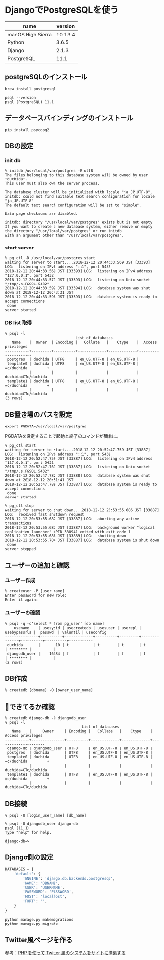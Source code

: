 # DjangoでPostgreSQLを使う

|name|version|
|--|--|
|macOS High Sierra| 10.13.4|
|Python|3.6.5|
|Django|2.1.3|
|PostgreSQL|11.1|
## postgreSQLのインストール

```Console:install command
brew install postgresql
```

```Console:version check
psql --version
psql (PostgreSQL) 11.1
```

## データベースバインディングのインストール

```Console:install command
pip install psycopg2
```

## DBの設定

### init db

```Console:init db
% initdb /usr/local/var/postgres -E utf8
The files belonging to this database system will be owned by user "duchida".
This user must also own the server process.

The database cluster will be initialized with locale "ja_JP.UTF-8".
initdb: could not find suitable text search configuration for locale "ja_JP.UTF-8"
The default text search configuration will be set to "simple".

Data page checksums are disabled.

initdb: directory "/usr/local/var/postgres" exists but is not empty
If you want to create a new database system, either remove or empty
the directory "/usr/local/var/postgres" or run initdb
with an argument other than "/usr/local/var/postgres".
```

### start server

```Consple:start server
% pg_ctl -D /usr/local/var/postgres start
waiting for server to start....2018-12-12 20:44:33.569 JST [33393] LOG:  listening on IPv6 address "::1", port 5432
2018-12-12 20:44:33.569 JST [33393] LOG:  listening on IPv4 address "127.0.0.1", port 5432
2018-12-12 20:44:33.571 JST [33393] LOG:  listening on Unix socket "/tmp/.s.PGSQL.5432"
2018-12-12 20:44:33.592 JST [33394] LOG:  database system was shut down at 2018-12-12 20:43:31 JST
2018-12-12 20:44:33.598 JST [33393] LOG:  database system is ready to accept connections
 done
server started
```

### DB list 取得

```Console:get db list
% psql -l
                                List of databases
   Name    |  Owner  | Encoding |   Collate   |    Ctype    |  Access privileges
-----------+---------+----------+-------------+-------------+---------------------
 postgres  | duchida | UTF8     | en_US.UTF-8 | en_US.UTF-8 |
 template0 | duchida | UTF8     | en_US.UTF-8 | en_US.UTF-8 | =c/duchida         +
           |         |          |             |             | duchida=CTc/duchida
 template1 | duchida | UTF8     | en_US.UTF-8 | en_US.UTF-8 | =c/duchida         +
           |         |          |             |             | duchida=CTc/duchida
(3 rows)
```

## DB置き場のパスを設定

```Console:.zprofile
export PGDATA=/usr/local/var/postgres
```

PGDATAを設定することで起動と終了のコマンドが簡単に。  

```Console: pg_ctl start
% pg_ctl start
waiting for server to start....2018-12-12 20:52:47.759 JST [33887] LOG:  listening on IPv6 address "::1", port 5432
2018-12-12 20:52:47.759 JST [33887] LOG:  listening on IPv4 address "127.0.0.1", port 5432
2018-12-12 20:52:47.761 JST [33887] LOG:  listening on Unix socket "/tmp/.s.PGSQL.5432"
2018-12-12 20:52:47.782 JST [33888] LOG:  database system was shut down at 2018-12-12 20:51:41 JST
2018-12-12 20:52:47.789 JST [33887] LOG:  database system is ready to accept connections
 done
server started
```

```Console: pg_ctl stop
% pg_ctl stop
waiting for server to shut down....2018-12-12 20:53:55.686 JST [33887] LOG:  received fast shutdown request
2018-12-12 20:53:55.687 JST [33887] LOG:  aborting any active transactions
2018-12-12 20:53:55.687 JST [33887] LOG:  background worker "logical replication launcher" (PID 33894) exited with exit code 1
2018-12-12 20:53:55.688 JST [33889] LOG:  shutting down
2018-12-12 20:53:55.704 JST [33887] LOG:  database system is shut down
 done
server stopped
```

## ユーザーの追加と確認

### ユーザー作成

```Console:create user
% createuser -P [user_name]
Enter password for new role:
Enter it again:
```

### ユーザーの確認

```Console: User List
% psql -q -c'select * from pg_user' [db name]
    usename    | usesysid | usecreatedb | usesuper | userepl | usebypassrls |  passwd  | valuntil | useconfig
---------------+----------+-------------+----------+---------+--------------+----------+----------+-----------
 duchida       |       10 | t           | t        | t       | t            | ******** |          |
 djangodb_user |    16384 | f           | f        | f       | f            | ******** |          |
(2 rows)
```

## DB作成

```Console:createdb command
% createdb [dbname] -O [owner_user_name]
```

## できてるか確認

```Console: createdb exsample
% createdb django-db -O djangodb_user
% psql -l
                                   List of databases
   Name    |     Owner     | Encoding |   Collate   |    Ctype    |  Access privileges
-----------+---------------+----------+-------------+-------------+---------------------
 django-db | djangodb_user | UTF8     | en_US.UTF-8 | en_US.UTF-8 |
 postgres  | duchida       | UTF8     | en_US.UTF-8 | en_US.UTF-8 |
 template0 | duchida       | UTF8     | en_US.UTF-8 | en_US.UTF-8 | =c/duchida         +
           |               |          |             |             | duchida=CTc/duchida
 template1 | duchida       | UTF8     | en_US.UTF-8 | en_US.UTF-8 | =c/duchida         +
           |               |          |             |             | duchida=CTc/duchida
```

## DB接続

```Console: connect command
% psql -U [login_user_name] [db_name]
```

```Console: connect example
% psql -U djangodb_user django-db
psql (11.1)
Type "help" for help.

django-db=>
```

## Django側の設定

```JSON:settings.py
DATABASES = {
    'default': {
        'ENGINE': 'django.db.backends.postgresql',
        'NAME': 'DBNAME',
        'USER': 'USERNAME',
        'PASSWORD': 'PASSWORD',
        'HOST': 'localhost',
        'PORT': '',
    }
}
```

```Console:migrate
python manage.py makemigrations
python manage.py migrate
```

## Twitter風ページを作る

参考：[PHP を使って Twitter 風のシステムをサイトに構築する](https://www.ibm.com/developerworks/jp/opensource/library/os-php-twitter-interface/index.html)